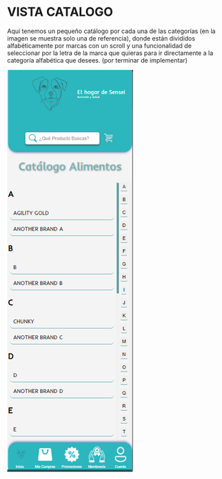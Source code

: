 # VISTA CATALOGO

Aquí tenemos un pequeño catálogo por cada una de las categorías (en la imagen se muestra solo una de referencia), donde están divididos alfabéticamente por marcas con un scroll y una funcionalidad de seleccionar por la letra de la marca que quieras para ir directamente a la categoría alfabética que desees. (por terminar de implementar)

![CATALOGO](../static/src/vista-catalogo.png)
